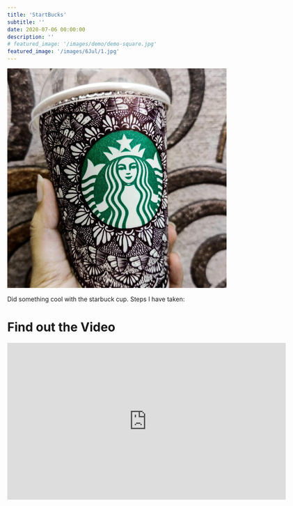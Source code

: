 ```yaml
---
title: 'StartBucks'
subtitle: ''
date: 2020-07-06 00:00:00
description: ''
# featured_image: '/images/demo/demo-square.jpg'
featured_image: '/images/6Jul/1.jpg'
---
```


<!-- ![](/images/demo/demo-landscape.jpg) -->
![](/images/6Jul/1.jpg)


Did something cool with the starbuck cup.
Steps I have taken: 
<!-- Nature has most beaustiful creature. just listeaning to these beautiful birds given you emmense pleasure and calm. I tried to combine mandala with these beauty -->

<!-- ### Image carousels -->

<!-- Here's another gallery with only one column, which creates a carousel slide-show instead.

A nice little feature: the carousel only advances when it is in view, so your visitors won't scroll down to find it half way through your images. -->

<!-- <div class="gallery" data-columns="3">
	<img src="/images/6ul/1.jpg">
</div> -->

# Find out the Video 

<iframe src="https://www.youtube.com/watch?v=CNWcKwoRYEE" width="640" height="360" frameborder="0" allowfullscreen></iframe>
